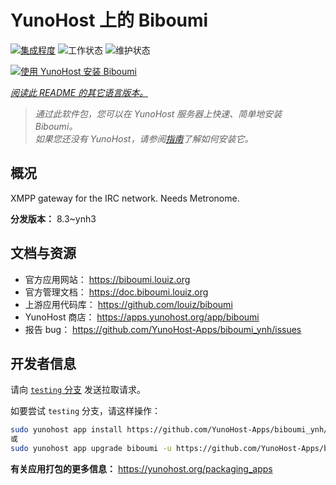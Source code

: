 <!--
注意：此 README 由 <https://github.com/YunoHost/apps/tree/master/tools/readme_generator> 自动生成
请勿手动编辑。
-->

# YunoHost 上的 Biboumi

[![集成程度](https://dash.yunohost.org/integration/biboumi.svg)](https://ci-apps.yunohost.org/ci/apps/biboumi/) ![工作状态](https://ci-apps.yunohost.org/ci/badges/biboumi.status.svg) ![维护状态](https://ci-apps.yunohost.org/ci/badges/biboumi.maintain.svg)

[![使用 YunoHost 安装 Biboumi](https://install-app.yunohost.org/install-with-yunohost.svg)](https://install-app.yunohost.org/?app=biboumi)

*[阅读此 README 的其它语言版本。](./ALL_README.md)*

> *通过此软件包，您可以在 YunoHost 服务器上快速、简单地安装 Biboumi。*  
> *如果您还没有 YunoHost，请参阅[指南](https://yunohost.org/install)了解如何安装它。*

## 概况

XMPP gateway for the IRC network. Needs Metronome.


**分发版本：** 8.3~ynh3
## 文档与资源

- 官方应用网站： <https://biboumi.louiz.org>
- 官方管理文档： <https://doc.biboumi.louiz.org>
- 上游应用代码库： <https://github.com/louiz/biboumi>
- YunoHost 商店： <https://apps.yunohost.org/app/biboumi>
- 报告 bug： <https://github.com/YunoHost-Apps/biboumi_ynh/issues>

## 开发者信息

请向 [`testing` 分支](https://github.com/YunoHost-Apps/biboumi_ynh/tree/testing) 发送拉取请求。

如要尝试 `testing` 分支，请这样操作：

```bash
sudo yunohost app install https://github.com/YunoHost-Apps/biboumi_ynh/tree/testing --debug
或
sudo yunohost app upgrade biboumi -u https://github.com/YunoHost-Apps/biboumi_ynh/tree/testing --debug
```

**有关应用打包的更多信息：** <https://yunohost.org/packaging_apps>

